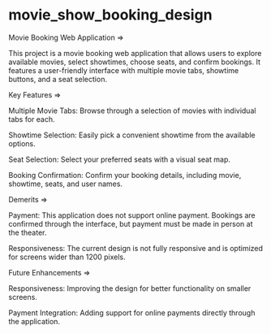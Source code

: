 # movie_show_booking_design

Movie Booking Web Application =>

This project is a movie booking web application that allows users to explore available movies, select showtimes, choose seats, and confirm bookings. It features a user-friendly interface with multiple movie tabs, showtime buttons, and a seat selection.


Key Features =>

Multiple Movie Tabs: Browse through a selection of movies with individual tabs for each.

Showtime Selection: Easily pick a convenient showtime from the available options.

Seat Selection: Select your preferred seats with a visual seat map.

Booking Confirmation: Confirm your booking details, including movie, showtime, seats, and user names.

Demerits =>

Payment: This application does not support online payment. Bookings are confirmed through the interface, but payment must be made in person at the theater.

Responsiveness: The current design is not fully responsive and is optimized for screens wider than 1200 pixels.

Future Enhancements =>

Responsiveness: Improving the design for better functionality on smaller screens.

Payment Integration: Adding support for online payments directly through the application.


